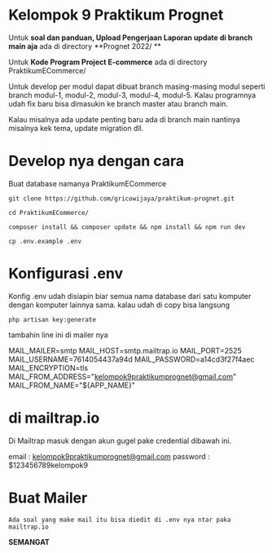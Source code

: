 # Kelompok 9 Praktikum Prognet

Untuk **soal dan panduan, Upload Pengerjaan Laporan update di branch main aja** ada di directory **Prognet 2022/ **

Untuk **Kode Program Project E-commerce** ada di directory  PraktikumECommerce/ 

Untuk develop per modul dapat dibuat branch masing-masing modul seperti branch modul-1, modul-2, modul-3, modul-4, modul-5. Kalau programnya udah fix baru bisa dimasukin ke branch master atau branch main. 

Kalau misalnya ada update penting baru ada di branch main nantinya misalnya kek tema, update migration dll.

# Develop nya dengan cara 

Buat database namanya PraktikumECommerce

    git clone https://github.com/gricowijaya/praktikum-prognet.git

    cd PraktikumECommerce/

    composer install && composer update && npm install && npm run dev

    cp .env.example .env 

# Konfigurasi .env

Konfig .env udah disiapin biar semua nama database dari satu komputer dengan komputer lainnya sama. kalau udah di copy bisa langsung

    php artisan key:generate

tambahin line ini di mailer nya 

MAIL_MAILER=smtp
MAIL_HOST=smtp.mailtrap.io
MAIL_PORT=2525
MAIL_USERNAME=7614054437a94d
MAIL_PASSWORD=a14cd3f27f4aec
MAIL_ENCRYPTION=tls
MAIL_FROM_ADDRESS="kelompok9praktikumprognet@gmail.com"
MAIL_FROM_NAME="${APP_NAME}"

# di mailtrap.io

Di Mailtrap masuk dengan akun gugel pake credential dibawah ini.

email    : kelompok9praktikumprognet@gmail.com
password : $123456789kelompok9

# Buat Mailer 

    Ada soal yang make mail itu bisa diedit di .env nya ntar paka mailtrap.io

**SEMANGAT**
